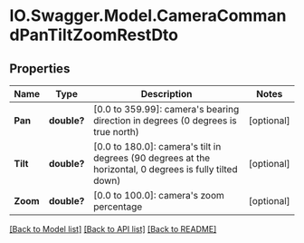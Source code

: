 # IO.Swagger.Model.CameraCommandPanTiltZoomRestDto
## Properties

Name | Type | Description | Notes
------------ | ------------- | ------------- | -------------
**Pan** | **double?** | [0.0 to 359.99]: camera&#x27;s bearing direction in degrees (0 degrees is true north) | [optional] 
**Tilt** | **double?** | [0.0 to 180.0]: camera&#x27;s tilt in degrees (90 degrees at the horizontal, 0 degrees is fully tilted down) | [optional] 
**Zoom** | **double?** | [0.0 to 100.0]: camera&#x27;s zoom percentage | [optional] 

[[Back to Model list]](../README.md#documentation-for-models) [[Back to API list]](../README.md#documentation-for-api-endpoints) [[Back to README]](../README.md)

